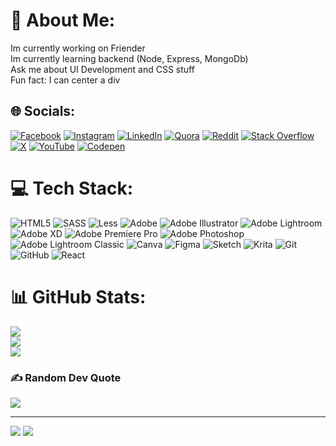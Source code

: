 # 💫 About Me:
Im currently working on Friender<br>Im currently learning backend (Node, Express, MongoDb)<br>Ask me about UI Development and CSS stuff<br>Fun fact: I can center a div


## 🌐 Socials:
[![Facebook](https://img.shields.io/badge/Facebook-%231877F2.svg?logo=Facebook&logoColor=white)](https://facebook.com/Rohanhola) [![Instagram](https://img.shields.io/badge/Instagram-%23E4405F.svg?logo=Instagram&logoColor=white)](https://instagram.com/rohan_for_u) [![LinkedIn](https://img.shields.io/badge/LinkedIn-%230077B5.svg?logo=linkedin&logoColor=white)](https://linkedin.com/in/amarnathdas11031990) [![Quora](https://img.shields.io/badge/Quora-%23B92B27.svg?logo=Quora&logoColor=white)](https://quora.com/profile/Amar-Nath-Das-1) [![Reddit](https://img.shields.io/badge/Reddit-%23FF4500.svg?logo=Reddit&logoColor=white)](https://reddit.com/user/fdupmillennial) [![Stack Overflow](https://img.shields.io/badge/-Stackoverflow-FE7A16?logo=stack-overflow&logoColor=white)](https://stackoverflow.com/users/4568202) [![X](https://img.shields.io/badge/X-black.svg?logo=X&logoColor=white)](https://x.com/wingsofstone) [![YouTube](https://img.shields.io/badge/YouTube-%23FF0000.svg?logo=YouTube&logoColor=white)](https://youtube.com/@Rohanhola) [![Codepen](https://img.shields.io/badge/Codepen-000000?style=for-the-badge&logo=codepen&logoColor=white)](https://codepen.io/Rohanhola) 

# 💻 Tech Stack:
![HTML5](https://img.shields.io/badge/html5-%23E34F26.svg?style=for-the-badge&logo=html5&logoColor=white) ![SASS](https://img.shields.io/badge/SASS-hotpink.svg?style=for-the-badge&logo=SASS&logoColor=white) ![Less](https://img.shields.io/badge/less-2B4C80?style=for-the-badge&logo=less&logoColor=white) ![Adobe](https://img.shields.io/badge/adobe-%23FF0000.svg?style=for-the-badge&logo=adobe&logoColor=white) ![Adobe Illustrator](https://img.shields.io/badge/adobe%20illustrator-%23FF9A00.svg?style=for-the-badge&logo=adobe%20illustrator&logoColor=white) ![Adobe Lightroom](https://img.shields.io/badge/Adobe%20Lightroom-31A8FF.svg?style=for-the-badge&logo=Adobe%20Lightroom&logoColor=white) ![Adobe XD](https://img.shields.io/badge/Adobe%20XD-470137?style=for-the-badge&logo=Adobe%20XD&logoColor=#FF61F6) ![Adobe Premiere Pro](https://img.shields.io/badge/Adobe%20Premiere%20Pro-9999FF.svg?style=for-the-badge&logo=Adobe%20Premiere%20Pro&logoColor=white) ![Adobe Photoshop](https://img.shields.io/badge/adobe%20photoshop-%2331A8FF.svg?style=for-the-badge&logo=adobe%20photoshop&logoColor=white) ![Adobe Lightroom Classic](https://img.shields.io/badge/Adobe%20Lightroom%20Classic-31A8FF.svg?style=for-the-badge&logo=Adobe%20Lightroom%20Classic&logoColor=white) ![Canva](https://img.shields.io/badge/Canva-%2300C4CC.svg?style=for-the-badge&logo=Canva&logoColor=white) ![Figma](https://img.shields.io/badge/figma-%23F24E1E.svg?style=for-the-badge&logo=figma&logoColor=white) ![Sketch](https://img.shields.io/badge/Sketch-FFB387?style=for-the-badge&logo=sketch&logoColor=black) ![Krita](https://img.shields.io/badge/Krita-203759?style=for-the-badge&logo=krita&logoColor=EEF37B) ![Git](https://img.shields.io/badge/git-%23F05033.svg?style=for-the-badge&logo=git&logoColor=white) ![GitHub](https://img.shields.io/badge/github-%23121011.svg?style=for-the-badge&logo=github&logoColor=white) ![React](https://img.shields.io/badge/react-%2320232a.svg?style=for-the-badge&logo=react&logoColor=%2361DAFB)
# 📊 GitHub Stats:
![](https://github-readme-stats.vercel.app/api?username=Rohanhola1990&theme=dark&hide_border=false&include_all_commits=false&count_private=false)<br/>
![](https://github-readme-streak-stats.herokuapp.com/?user=Rohanhola1990&theme=dark&hide_border=false)<br/>
![](https://github-readme-stats.vercel.app/api/top-langs/?username=Rohanhola1990&theme=dark&hide_border=false&include_all_commits=false&count_private=false&layout=compact)

### ✍️ Random Dev Quote
![](https://quotes-github-readme.vercel.app/api?type=horizontal&theme=radical)

---
[![](https://visitcount.itsvg.in/api?id=Rohanhola1990&icon=0&color=0)](https://visitcount.itsvg.in)
<a href="https://visitcount.itsvg.in">
  <img src="https://visitcount.itsvg.in/api?id=Rohanhola&label=Profile%20Views&color=1&icon=5&pretty=true" />
</a>

<!-- Proudly created with GPRM ( https://gprm.itsvg.in ) -->
